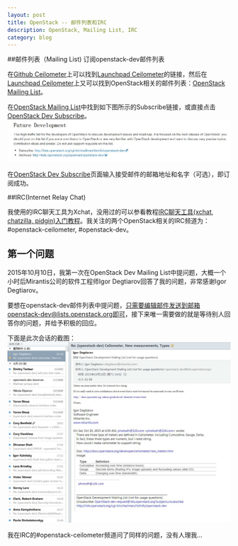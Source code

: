 ```yaml
---
layout: post
title: OpenStack -- 邮件列表和IRC
description: OpenStack, Mailing List, IRC
category: blog
---
```


##邮件列表（Mailing List)
订阅openstack-dev邮件列表

在[Github Ceilometer](https://github.com/openstack/ceilometer/)上可以找到[Launchpad Ceilometer](https://launchpad.net/ceilometer/)的链接，然后在[Launchpad Ceilometer](https://launchpad.net/ceilometer/)上又可以找到OpenStack相关的邮件列表：[OpenStack Mailing List](https://wiki.openstack.org/wiki/Mailing_Lists)。

在[OpenStack Mailing List](https://wiki.openstack.org/wiki/Mailing_Lists)中找到如下图所示的Subscribe链接，或直接点击[OpenStack Dev Subscribe](http://lists.openstack.org/cgi-bin/mailman/listinfo/openstack-dev)。
![OpenStackDevMailingList](/images/2015-10-10-Mailing-List/OpenStackDevMailingList.jpg)

在[OpenStack Dev Subscribe](http://lists.openstack.org/cgi-bin/mailman/listinfo/openstack-dev)页面输入接受邮件的邮箱地址和名字（可选），即订阅成功。

##IRC(Internet Relay Chat)

我使用的IRC聊天工具为Xchat，没用过的可以参看教程[IRC聊天工具(xchat, chatzilla, pidgin)入门教程](http://nkevin.blog.163.com/blog/static/4481948120094222232773)。我关注的两个OpenStack相关的IRC频道为：#openstack-ceilometer, #openstack-dev。

## 第一个问题
2015年10月10日，我第一次在OpenStack Dev Mailing List中提问题，大概一个小时后Mirantis公司的软件工程师Igor Degtiarov回答了我的问题，非常感谢Igor Degtiarov。

要想在openstack-dev邮件列表中提问题，只需要编辑邮件发送到邮箱openstack-dev@lists.openstack.org即可，接下来唯一需要做的就是等待别人回答你的问题，并给予积极的回应。

下面是此次会话的截图：
![IgorDegtiarov](/images/2015-10-10-Mailing-List/IgorDegtiarov.jpg)

我在IRC的#openstack-ceilometer频道问了同样的问题，没有人理我...
